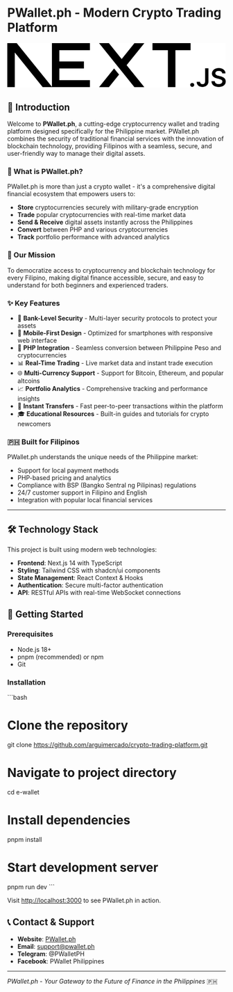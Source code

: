 # PWallet.ph - Modern Crypto Trading Platform

![PWallet.ph Logo](public/next.svg)

## 🚀 Introduction

Welcome to **PWallet.ph**, a cutting-edge cryptocurrency wallet and trading platform designed specifically for the Philippine market. PWallet.ph combines the security of traditional financial services with the innovation of blockchain technology, providing Filipinos with a seamless, secure, and user-friendly way to manage their digital assets.

### 🌟 What is PWallet.ph?

PWallet.ph is more than just a crypto wallet - it's a comprehensive digital financial ecosystem that empowers users to:

- **Store** cryptocurrencies securely with military-grade encryption
- **Trade** popular cryptocurrencies with real-time market data
- **Send & Receive** digital assets instantly across the Philippines
- **Convert** between PHP and various cryptocurrencies
- **Track** portfolio performance with advanced analytics

### 🎯 Our Mission

To democratize access to cryptocurrency and blockchain technology for every Filipino, making digital finance accessible, secure, and easy to understand for both beginners and experienced traders.

### ✨ Key Features

- 🔐 **Bank-Level Security** - Multi-layer security protocols to protect your assets
- 📱 **Mobile-First Design** - Optimized for smartphones with responsive web interface
- 💱 **PHP Integration** - Seamless conversion between Philippine Peso and cryptocurrencies
- 📊 **Real-Time Trading** - Live market data and instant trade execution
- 🌐 **Multi-Currency Support** - Support for Bitcoin, Ethereum, and popular altcoins
- 📈 **Portfolio Analytics** - Comprehensive tracking and performance insights
- 🔄 **Instant Transfers** - Fast peer-to-peer transactions within the platform
- 🎓 **Educational Resources** - Built-in guides and tutorials for crypto newcomers

### 🇵🇭 Built for Filipinos

PWallet.ph understands the unique needs of the Philippine market:
- Support for local payment methods
- PHP-based pricing and analytics
- Compliance with BSP (Bangko Sentral ng Pilipinas) regulations
- 24/7 customer support in Filipino and English
- Integration with popular local financial services

---

## 🛠 Technology Stack

This project is built using modern web technologies:

- **Frontend**: Next.js 14 with TypeScript
- **Styling**: Tailwind CSS with shadcn/ui components
- **State Management**: React Context & Hooks
- **Authentication**: Secure multi-factor authentication
- **API**: RESTful APIs with real-time WebSocket connections

## 🚦 Getting Started

### Prerequisites

- Node.js 18+ 
- pnpm (recommended) or npm
- Git

### Installation

\`\`\`bash
# Clone the repository
git clone https://github.com/arguimercado/crypto-trading-platform.git

# Navigate to project directory
cd e-wallet

# Install dependencies
pnpm install

# Start development server
pnpm run dev
\`\`\`

Visit [http://localhost:3000](http://localhost:3000) to see PWallet.ph in action.

## 📞 Contact & Support

- **Website**: [PWallet.ph](https://pwallet.ph)
- **Email**: support@pwallet.ph
- **Telegram**: @PWalletPH
- **Facebook**: PWallet Philippines

---

*PWallet.ph - Your Gateway to the Future of Finance in the Philippines* 🇵🇭